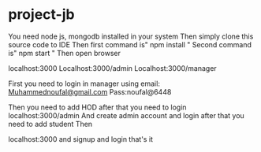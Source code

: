 # project-jb
You need node js, mongodb installed in your system
Then simply clone this source code to IDE 
Then first command is" npm install "
Second command is" npm start "
Then open browser 

localhost:3000 
Localhost:3000/admin 
Localhost:3000/manager 

First you need to login in manager using email: Muhammednoufal@gmail.com
Pass:noufal@6448

Then you need to add HOD after that you need to login 
localhost:3000/admin
And create admin account and login after that you need to add student 
Then 

localhost:3000 and signup and login that's it 
